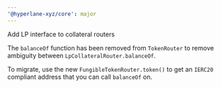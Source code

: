 ```yaml
---
'@hyperlane-xyz/core': major
---
```


Add LP interface to collateral routers

The `balanceOf` function has been removed from `TokenRouter` to remove ambiguity between `LpCollateralRouter.balanceOf`.

To migrate, use the new `FungibleTokenRouter.token()` to get an `IERC20` compliant address that you can call `balanceOf` on.

